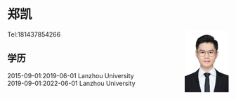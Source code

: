 # 郑凯 
<img src="https://raw.githubusercontent.com/zhengkai15/Resume-kaizheng/main/pic/%E6%B5%B7%E9%A9%AC%E4%BD%93%E4%B8%80%E5%AF%B8%E7%99%BD%E5%BA%95.jpg" alt="drawing" width="100" align='right'/>
Tel:181437854266                                                 


## 学历

2015-09-01:2019-06-01 Lanzhou University  
2019-09-01:2022-06-01 Lanzhou University

